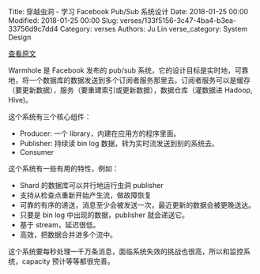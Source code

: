 Title: 穿越虫洞 - 学习 Facebook Pub/Sub 系统设计
Date: 2018-01-25 00:00
Modified: 2018-01-25 00:00
Slug: verses/133f5156-3c47-4ba4-b3ea-33756d9c7dd4
Category: verses
Authors: Ju Lin
verse_category: System Design

[查看原文](https://code.facebook.com/posts/188966771280871/wormhole-pub-sub-system-moving-data-through-space-and-time/)

Warmhole 是 Facebook 发布的 pub/sub 系统，它的设计目标是实时地，可靠地，将一个数据库的数据发送到多个订阅者服务那里去。订阅者服务可以是缓存（要更新数据），服务（要重建索引或更新数据），数据仓库（灌数据进 Hadoop, Hive)。

这个系统有三个核心组件：

* Producer: 一个 library，内建在应用方的程序里面。
* Publisher: 持续读 bin log 数据，转为实时流发送到别的系统去。
* Consumer

这个系统有一些有用的特性，例如：

* Shard 的数据库可以并行地运行虫洞 publisher
* 支持从检查点重新开始产生流，做故障恢复
* 可靠的有序的递送，消息至少会被发送一次，最近更新的数据会被更晚送达。
* 只要是 bin log 中出现的数据，publisher 就会递送它。
* 基于 stream，延迟很低。
* 高效，把数据合并进多个流中。

这个系统要每秒处理一千万条消息，面临系统失效的挑战也很高，所以和监控系统，capacity 预计等等都很完善。
